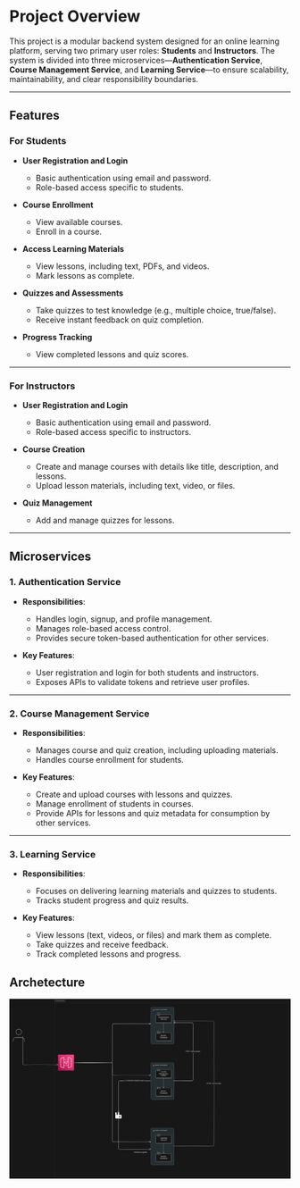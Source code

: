 # **Project Overview**

This project is a modular backend system designed for an online learning platform, serving two primary user roles: **Students** and **Instructors**. The system is divided into three microservices—**Authentication Service**, **Course Management Service**, and **Learning Service**—to ensure scalability, maintainability, and clear responsibility boundaries.

---

## **Features**

### **For Students**
- **User Registration and Login**  
  - Basic authentication using email and password.  
  - Role-based access specific to students.

- **Course Enrollment**  
  - View available courses.  
  - Enroll in a course.

- **Access Learning Materials**  
  - View lessons, including text, PDFs, and videos.  
  - Mark lessons as complete.

- **Quizzes and Assessments**  
  - Take quizzes to test knowledge (e.g., multiple choice, true/false).  
  - Receive instant feedback on quiz completion.

- **Progress Tracking**  
  - View completed lessons and quiz scores.

---

### **For Instructors**
- **User Registration and Login**  
  - Basic authentication using email and password.  
  - Role-based access specific to instructors.

- **Course Creation**  
  - Create and manage courses with details like title, description, and lessons.  
  - Upload lesson materials, including text, video, or files.

- **Quiz Management**  
  - Add and manage quizzes for lessons.

---

## **Microservices**

### **1. Authentication Service**
- **Responsibilities**:  
  - Handles login, signup, and profile management.  
  - Manages role-based access control.  
  - Provides secure token-based authentication for other services.

- **Key Features**:  
  - User registration and login for both students and instructors.  
  - Exposes APIs to validate tokens and retrieve user profiles.

---

### **2. Course Management Service**
- **Responsibilities**:  
  - Manages course and quiz creation, including uploading materials.  
  - Handles course enrollment for students.

- **Key Features**:  
  - Create and upload courses with lessons and quizzes.  
  - Manage enrollment of students in courses.  
  - Provide APIs for lessons and quiz metadata for consumption by other services.

---

### **3. Learning Service**
- **Responsibilities**:  
  - Focuses on delivering learning materials and quizzes to students.  
  - Tracks student progress and quiz results.

- **Key Features**:  
  - View lessons (text, videos, or files) and mark them as complete.  
  - Take quizzes and receive feedback.  
  - Track completed lessons and progress.
 
## Archetecture

![E-learning Archetecture](e-learning.png)

